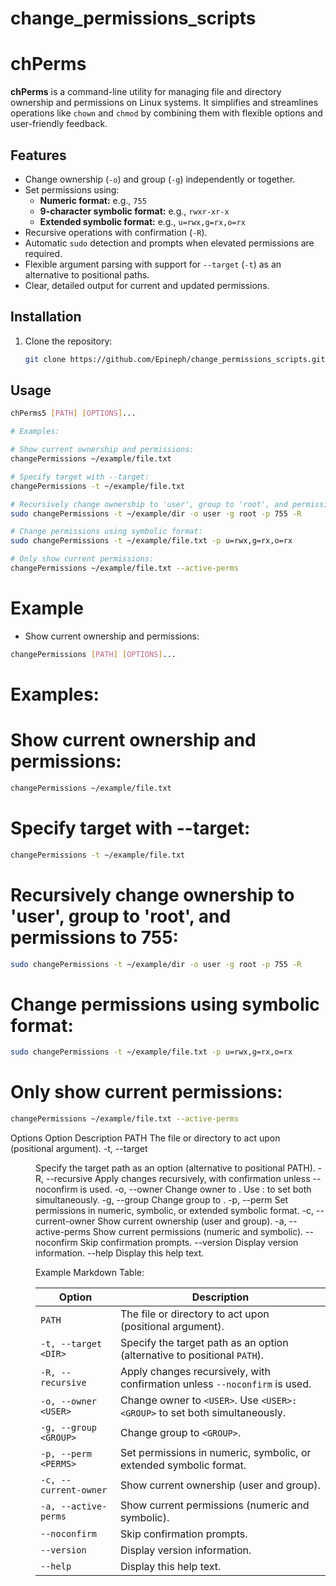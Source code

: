 # change_permissions_scripts

# chPerms

**chPerms** is a command-line utility for managing file and directory ownership and permissions on Linux systems. It simplifies and streamlines operations like `chown` and `chmod` by combining them with flexible options and user-friendly feedback.

## Features

- Change ownership (`-o`) and group (`-g`) independently or together.
- Set permissions using:
  - **Numeric format:** e.g., `755`
  - **9-character symbolic format:** e.g., `rwxr-xr-x`
  - **Extended symbolic format:** e.g., `u=rwx,g=rx,o=rx`
- Recursive operations with confirmation (`-R`).
- Automatic `sudo` detection and prompts when elevated permissions are required.
- Flexible argument parsing with support for `--target` (`-t`) as an alternative to positional paths.
- Clear, detailed output for current and updated permissions.

## Installation

1. Clone the repository:
   ```bash
   git clone https://github.com/Epineph/change_permissions_scripts.git
   ```

## Usage

```bash
chPerms5 [PATH] [OPTIONS]...

# Examples:

# Show current ownership and permissions:
changePermissions ~/example/file.txt

# Specify target with --target:
changePermissions -t ~/example/file.txt

# Recursively change ownership to 'user', group to 'root', and permissions to 755:
sudo changePermissions -t ~/example/dir -o user -g root -p 755 -R

# Change permissions using symbolic format:
sudo changePermissions -t ~/example/file.txt -p u=rwx,g=rx,o=rx

# Only show current permissions:
changePermissions ~/example/file.txt --active-perms
```

# Example

- Show current ownership and permissions:

```bash
changePermissions [PATH] [OPTIONS]...
```
# Examples:

# Show current ownership and permissions:
```bash
changePermissions ~/example/file.txt
```
# Specify target with --target:
```bash
changePermissions -t ~/example/file.txt
```
# Recursively change ownership to 'user', group to 'root', and permissions to 755:
```bash
sudo changePermissions -t ~/example/dir -o user -g root -p 755 -R
```
# Change permissions using symbolic format:
```bash
sudo changePermissions -t ~/example/file.txt -p u=rwx,g=rx,o=rx
```
# Only show current permissions:
```bash
changePermissions ~/example/file.txt --active-perms
```
Options
Option	Description
PATH	The file or directory to act upon (positional argument).
-t, --target <DIR>	Specify the target path as an option (alternative to positional PATH).
-R, --recursive	Apply changes recursively, with confirmation unless --noconfirm is used.
-o, --owner <USER>	Change owner to <USER>. Use <USER>:<GROUP> to set both simultaneously.
-g, --group <GROUP>	Change group to <GROUP>.
-p, --perm <PERMS>	Set permissions in numeric, symbolic, or extended symbolic format.
-c, --current-owner	Show current ownership (user and group).
-a, --active-perms	Show current permissions (numeric and symbolic).
--noconfirm	Skip confirmation prompts.
--version	Display version information.
--help	Display this help text.




Example Markdown Table:

| Option              | Description                                                                 |
|---------------------|-----------------------------------------------------------------------------|
| `PATH`              | The file or directory to act upon (positional argument).                   |
| `-t, --target <DIR>`| Specify the target path as an option (alternative to positional `PATH`).    |
| `-R, --recursive`   | Apply changes recursively, with confirmation unless `--noconfirm` is used. |
| `-o, --owner <USER>`| Change owner to `<USER>`. Use `<USER>:<GROUP>` to set both simultaneously.  |
| `-g, --group <GROUP>`| Change group to `<GROUP>`.                                                |
| `-p, --perm <PERMS>`| Set permissions in numeric, symbolic, or extended symbolic format.          |
| `-c, --current-owner`| Show current ownership (user and group).                                  |
| `-a, --active-perms` | Show current permissions (numeric and symbolic).                          |
| `--noconfirm`       | Skip confirmation prompts.                                                 |
| `--version`         | Display version information.                                               |
| `--help`            | Display this help text.                                                   |






